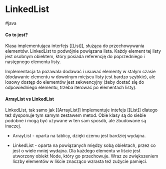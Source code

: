 # LinkedList
#java

#### Co to jest?
Klasa implementująca interfejs [[List]], służąca do przechowywania elementów.
LinkedList to podwójnie powiązana lista. Każdy element tej listy jest osobnym obiektem, który posiada referencję do poprzedniego i następnego elementu listy.

Implementacja ta pozawala dodawać i usuwać elementy w stałym czasie (dodawanie elementu w dowolnym miejscu listy jest bardzo szybkie), ale losowy dostęp do elementów jest sekwencyjny (żeby dostać się do odpowiedniego elementu, trzeba iterować po elementach listy).

#### ArrayList vs LinkedList
LinkedList, tak samo jak [[ArrayList]] implementuje intefejs [[List]] dlatego też dysponuje tym samym zestawem metod. Obie klasy są do siebie podobne i mogą być używane w ten sam sposób, ale zbudowane są inaczej.

* ArrayList - oparta na tablicy, dzięki czemu jest bardziej wydajna.

* LinkedList - oparta na powiązanych między sobą obiektach, przez co jest o wiele mniej wydajna. Dla każdego elementu w liście jest utworzony obiekt Node, który go przechowuje. Wraz ze zwiększeniem liczby elementów w liście znacząco wzrasta też zużycie pamięci.
